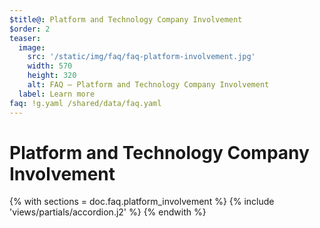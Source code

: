 ```yaml
---
$title@: Platform and Technology Company Involvement
$order: 2
teaser:
  image:
    src: '/static/img/faq/faq-platform-involvement.jpg'
    width: 570
    height: 320
    alt: FAQ – Platform and Technology Company Involvement
  label: Learn more
faq: !g.yaml /shared/data/faq.yaml
---
```


# Platform and Technology Company Involvement

{% with sections = doc.faq.platform_involvement %}
{% include 'views/partials/accordion.j2' %}
{% endwith %}
